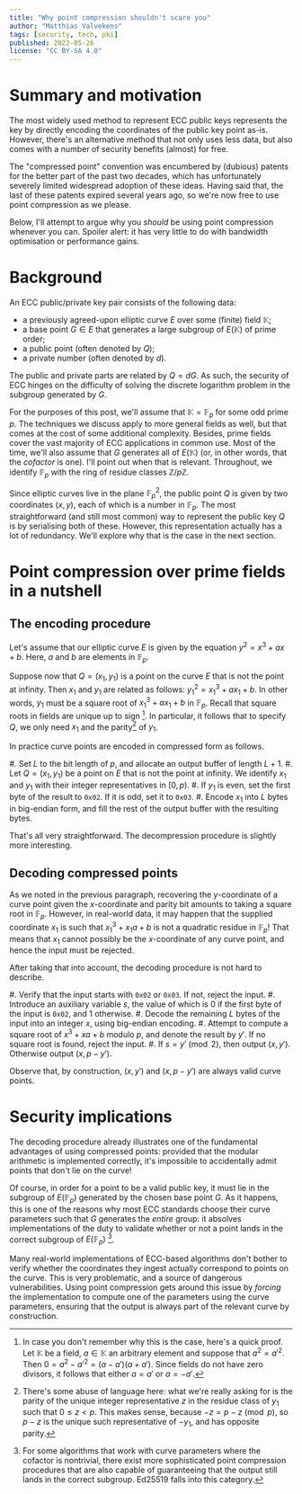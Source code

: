 ```yaml
---
title: "Why point compression shouldn't scare you"
author: "Matthias Valvekens"
tags: [security, tech, pki]
published: 2022-05-26
license: "CC BY-SA 4.0"
---
```



# Summary and motivation

The most widely used method to represent ECC public keys represents the key by directly encoding the coordinates of the public key point as-is.
However, there's an alternative method that not only uses less data, but also comes with a number of security benefits (almost) for free.

<!-- TODO cite reference for dubiousness of said patents -->
The "compressed point" convention was encumbered by (dubious) patents for the better part of the past two decades, which has unfortunately severely limited widespread adoption of these ideas. Having said that, the last of these patents expired several years ago, so we're now free to use point compression as we please.

Below, I'll attempt to argue why you _should_ be using point compression whenever you can. Spoiler alert: it has very little to do with bandwidth optimisation or performance gains.

# Background

An ECC public/private key pair consists of the following data:

 * a previously agreed-upon elliptic curve $E$ over some (finite) field $\mathbb{K}$;
 * a base point $G\in E$ that generates a large subgroup of $E(\mathbb{K})$ of prime order;
 * a public point (often denoted by $Q$);
 * a private number (often denoted by $d$).

The public and private parts are related by $Q=dG$. As such, the security of ECC hinges on the difficulty of solving the discrete logarithm problem in the subgroup generated by $G$.

For the purposes of this post, we'll assume that $\mathbb{K}=\mathbb{F}_p$ for some odd prime $p$. The techniques we discuss apply to more general fields as well, but that comes at the cost of some additional complexity. Besides, prime fields cover the vast majority of ECC applications in common use.
Most of the time, we'll also assume that $G$ generates all of $E(\mathbb{K})$ (or, in other words, that the _cofactor_ is one). I'll point out when that is relevant.
Throughout, we identify $\mathbb{F}_p$ with the ring of residue classes $\mathbb{Z}/p\mathbb{Z}$.

Since elliptic curves live in the plane $\mathbb{F}_p^2$, the public point $Q$ is given by two coordinates $(x,y)$, each of which is a number in $\mathbb{F}_p$.
The most straightforward (and still most common) way to represent the public key $Q$ is by serialising both of these. However, this representation actually has a lot of redundancy. We'll explore why that is the case in the next section.


# Point compression over prime fields in a nutshell

## The encoding procedure

Let's assume that our elliptic curve $E$ is given by the equation $y^2 = x^3 + ax + b$. Here, $a$ and $b$ are elements in $\mathbb{F}_p$.
<!-- TODO There's a reason why this always works in the h=1 case, should look up the details -->

Suppose now that $Q=(x_1, y_1)$ is a point on the curve $E$ that is not the point at infinity. Then $x_1$ and $y_1$ are related as follows: $y_1^2 = x_1^3 + a x_1 + b$. In other words, $y_1$ must be a square root of $x_1^3 + a x_1 + b$ in $\mathbb{F}_p$.
Recall that square roots in fields are unique up to sign [^sq-uniqueness].
In particular, it follows that to specify $Q$, we only need $x_1$ and the parity[^parity] of $y_1$.

[^sq-uniqueness]: In case you don't remember why this is the case, here's a quick proof. Let $\mathbb{K}$ be a field, $a\in\mathbb{K}$ an arbitrary element and suppose that $a^2=a'^2$. Then $0=a^2-a'^2=(a-a')(a+a')$. Since fields do not have zero divisors, it follows that either $a=a'$ or $a=-a'$.

[^parity]: There's some abuse of language here: what we're really asking for is the parity of the unique integer representative $z$ in the residue class of $y_1$ such that $0\leq z<p$. This makes sense, because $-z = p - z \pmod{p}$, so $p-z$ is the unique such representative of $-y_1$, and has opposite parity.

In practice curve points are encoded in compressed form as follows.

 #. Set $L$ to the bit length of $p$, and allocate an output buffer of length $L+1$.
 #. Let $Q=(x_1,y_1)$ be a point on $E$ that is not the point at infinity. We identify $x_1$ and $y_1$ with their integer representatives in $[0, p)$.
 #. If $y_1$ is even, set the first byte of the result to `0x02`. If it is odd, set it to `0x03`.
 #. Encode $x_1$ into $L$ bytes in big-endian form, and fill the rest of the output buffer with the resulting bytes.

That's all very straightforward. The decompression procedure is slightly more interesting.

## Decoding compressed points

As we noted in the previous paragraph, recovering the $y$-coordinate of a curve point given the $x$-coordinate and parity bit amounts to taking a square root in $\mathbb{F}_p$. However, in real-world data, it may happen that the supplied coordinate $x_1$ is such that $x_1^3+x_1a+b$ is not a quadratic residue in $\mathbb{F}_p$! That means that $x_1$ cannot possibly be the $x$-coordinate of any curve point, and hence the input must be rejected.

 <!-- TODO is it necessary to verify that the x is less than p? Does that have any security implications other than non-uniqueness of representations? -->

 <!-- TODO there's an issue with x1=0 as well, IIRC. look that up -->

After taking that into account, the decoding procedure is not hard to describe.

 #. Verify that the input starts with `0x02` or `0x03`. If not, reject the input.
 #. Introduce an auxiliary variable $s$, the value of which is $0$ if the first byte of the input is `0x02`, and $1$ otherwise.
 #. Decode the remaining $L$ bytes of the input into an integer $x$, using big-endian encoding.
 #. Attempt to compute a square root of $x^3+xa+b$ modulo $p$, and denote the result by $y'$. If no square root is found, reject the input.
 #. If $s=y'\pmod{2}$, then output $(x,y')$. Otherwise output $(x,p-y')$.

Observe that, by construction, $(x,y')$ and $(x,p-y')$ are always valid curve points.

# Security implications

The decoding procedure already illustrates one of the fundamental advantages of using compressed points: provided that the modular arithmetic is implemented correctly, it's impossible to accidentally admit points that don't lie on the curve!

Of course, in order for a point to be a valid public key, it must lie in the subgroup of $E(\mathbb{F}_p)$ generated by the chosen base point $G$. As it happens, this is one of the reasons why most ECC standards choose their curve parameters such that $G$ generates the _entire_ group: it absolves implementations of the duty to validate whether or not a point lands in the correct subgroup of $E(\mathbb{F}_p)$ [^nontrivial-cofactor].

[^nontrivial-cofactor]: For some algorithms that work with curve parameters where the cofactor is nontrivial, there exist more sophisticated point compression procedures that are also capable of guaranteeing that the output still lands in the correct subgroup. Ed25519 falls into this category.

<!-- TODO cite reference -->

Many real-world implementations of ECC-based algorithms don't bother to verify whether the coordinates they ingest actually correspond to points on the curve.
This is very problematic, and a source of dangerous vulnerabilities. <!-- TODO cite -->
Using point compression gets around this issue by _forcing_ the implementation to compute one of the parameters using the curve parameters, ensuring that the output is always part of the relevant curve by construction.

<!-- TODO point out that we don't care about constant time operations since the key is public anyway -->
